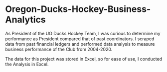 # Oregon-Ducks-Hockey-Business-Analytics
As President of the UO Ducks Hockey Team, I was curious to determine my performance as President compared that of past coordinators. I scraped data from past financial ledgers and performed data analysis to measure business performance of the Club from 2004-2020.

The data for this project was stored in Excel, so for ease of use, I conducted the Analysis in Excel.
